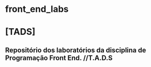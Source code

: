# front_end_labs
<h1>[TADS]</h1>
<h2>Repositório dos laboratórios da disciplina de Programação Front End. //T.A.D.S</h2>
